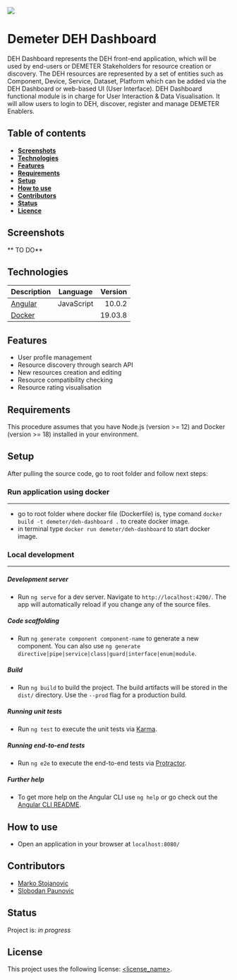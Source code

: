 ![](https://portal.ogc.org/files/?artifact_id=92076)
# Demeter DEH Dashboard

 

DEH Dashboard represents the DEH front-end application, which will be used by end-users or DEMETER Stakeholders for resource creation or discovery. The DEH resources are represented by a set of entities such as Component, Device, Service, Dataset, Platform which can be added via the DEH Dashboard or web-based UI (User Interface). 
DEH Dashboard functional module is in charge for User Interaction & Data Visualisation. It will allow users to login to DEH, discover, register and manage DEMETER Enablers.

 

## Table of contents
* [**Screenshots**](#screenshots)
* [**Technologies**](#technologies)
* [**Features**](#features)
* [**Requirements**](#requirements)
* [**Setup**](#setup)
* [**How to use**](#using)
* [**Contributors**](#contributors)
* [**Status**](#status)
* [**Licence**](#licence)

 

## Screenshots

 

 ** TO DO** 

 

## Technologies

 

| Description   | Language      | Version |
| ------------- |:-------------:| -------:|
| [Angular][1]  | JavaScript    | 10.0.2  |
| [Docker][2]   |               | 19.03.8 |

 


[1]: https://angular.io/
[2]: https://docs.docker.com/get-docker/

 

## Features

 

* User profile management
* Resource discovery through search API
* New resources creation and editing
* Resource compatibility checking
* Resource rating visualisation

 

## Requirements

 

This procedure assumes that you have Node.js (version >= 12) and Docker (version >= 18) installed in your environment.

 

## Setup

 

After pulling the source code, go to root folder and follow next steps:

 

### Run application using docker
------

 

* go to root folder where docker file (Dockerfile) is, type comand `docker build -t demeter/deh-dashboard .` to create docker image.
* in terminal type `docker run demeter/deh-dashboard` to start docker image.  

 

### Local development
------

 

##### Development server

 

* Run `ng serve` for a dev server. Navigate to `http://localhost:4200/`. The app will automatically reload if you change any of the source files.

 

##### Code scaffolding

 

* Run `ng generate component component-name` to generate a new component. You can also use `ng generate directive|pipe|service|class|guard|interface|enum|module`.

 

##### Build

 

* Run `ng build` to build the project. The build artifacts will be stored in the `dist/` directory. Use the `--prod` flag for a production build.

 

##### Running unit tests

 

* Run `ng test` to execute the unit tests via [Karma](https://karma-runner.github.io).

 

##### Running end-to-end tests
* Run `ng e2e` to execute the end-to-end tests via [Protractor](http://www.protractortest.org/).

 

##### Further help

 

* To get more help on the Angular CLI use `ng help` or go check out the [Angular CLI README](https://github.com/angular/angular-cli/blob/master/README.md).

 

## How to use

 

* Open an application in your browser at `localhost:8080/`

 

## Contributors

 

* [Marko Stojanovic](https://github.com/marest94) 
* [Slobodan Paunovic](https://github.com/slobodan82) 

 

## Status
Project is: _in progress_

 

## License
<!--- If you're not sure which open license to use see https://choosealicense.com/--->

 

This project uses the following license: [<license_name>](<link>).